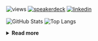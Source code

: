 ![views](https://komarev.com/ghpvc/?username=chck&color=blueviolet)
[![speakerdeck](https://img.shields.io/badge/Speaker_Deck-chck-8a2be2?style=flat-square&logo=speaker-deck)](https://speakerdeck.com/chck)
[![linkedin](https://img.shields.io/badge/LinkedIn-chck-8a2be2?style=flat-square&logo=linkedin)](https://www.linkedin.com/in/chck/)

<p align="left"> 
  <img alt="GitHub Stats" align="center" height="150" src="https://github-readme-stats-nine-umber-51.vercel.app/api?username=chck&count_private=true&show_icons=true&hide_title=true&theme=buefy" />
  <img alt="Top Langs" align="center" height="150" src="https://github-readme-stats-nine-umber-51.vercel.app/api/top-langs/?username=chck&layout=compact&count_private=true&show_icons=true&hide_title=true&theme=buefy" />
</p>

<details>
  <summary><b>Read more</b></summary>
  <br>

  <!--START_SECTION:waka-->
**🐱 My GitHub Data** 

> 📦 125.5 kB Used in GitHub's Storage 
 > 
> 🏆 363 Contributions in the Year 2025
 > 
> 💼 Opted to Hire
 > 
> 📜 133 Public Repositories 
 > 
> 🔑 24 Private Repositories 
 > 
**I'm a Night 🦉** 

```text
🌞 Morning                1252 commits        ████░░░░░░░░░░░░░░░░░░░░░   16.74 % 
🌆 Daytime                2264 commits        ████████░░░░░░░░░░░░░░░░░   30.26 % 
🌃 Evening                2100 commits        ███████░░░░░░░░░░░░░░░░░░   28.07 % 
🌙 Night                  1865 commits        ██████░░░░░░░░░░░░░░░░░░░   24.93 % 
```
📅 **I'm Most Productive on Thursday** 

```text
Monday                   1403 commits        █████░░░░░░░░░░░░░░░░░░░░   18.75 % 
Tuesday                  1122 commits        ████░░░░░░░░░░░░░░░░░░░░░   15.00 % 
Wednesday                1335 commits        ████░░░░░░░░░░░░░░░░░░░░░   17.85 % 
Thursday                 1677 commits        ██████░░░░░░░░░░░░░░░░░░░   22.42 % 
Friday                   784 commits         ███░░░░░░░░░░░░░░░░░░░░░░   10.48 % 
Saturday                 488 commits         ██░░░░░░░░░░░░░░░░░░░░░░░   06.52 % 
Sunday                   672 commits         ██░░░░░░░░░░░░░░░░░░░░░░░   08.98 % 
```


📊 **This Week I Spent My Time On** 

```text
💬 Programming Languages: 
Markdown                 2 hrs 3 mins        ██████████░░░░░░░░░░░░░░░   40.16 % 
Rust                     1 hr 58 mins        ██████████░░░░░░░░░░░░░░░   38.62 % 
TOML                     28 mins             ██░░░░░░░░░░░░░░░░░░░░░░░   09.20 % 
Git                      10 mins             █░░░░░░░░░░░░░░░░░░░░░░░░   03.30 % 
YAML                     6 mins              █░░░░░░░░░░░░░░░░░░░░░░░░   02.04 % 

🔥 Editors: 
VS Code                  2 hrs 14 mins       ███████████░░░░░░░░░░░░░░   43.81 % 
RustRover                2 hrs 7 mins        ██████████░░░░░░░░░░░░░░░   41.53 % 
Neovim                   31 mins             ███░░░░░░░░░░░░░░░░░░░░░░   10.23 % 
Zed                      13 mins             █░░░░░░░░░░░░░░░░░░░░░░░░   04.43 % 
```

**I Mostly Code in Python** 

```text
Python                   47 repos            █████████░░░░░░░░░░░░░░░░   34.31 % 
Jupyter Notebook         19 repos            ███░░░░░░░░░░░░░░░░░░░░░░   13.87 % 
Ruby                     11 repos            ██░░░░░░░░░░░░░░░░░░░░░░░   08.03 % 
Rust                     8 repos             █░░░░░░░░░░░░░░░░░░░░░░░░   05.84 % 
TypeScript               6 repos             █░░░░░░░░░░░░░░░░░░░░░░░░   04.38 % 
```



**Timeline**

![Lines of Code chart](https://raw.githubusercontent.com/chck/chck/main/assets/bar_graph.png)


 Last Updated on 2025-04-21 02:09 UTC
<!--END_SECTION:waka-->
</details>

